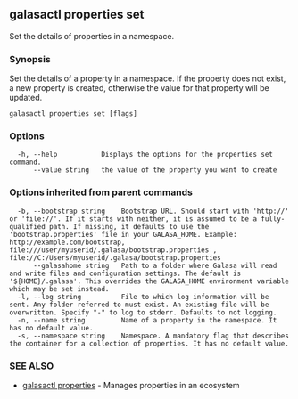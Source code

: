 ## galasactl properties set

Set the details of properties in a namespace.

### Synopsis

Set the details of a property in a namespace. If the property does not exist, a new property is created, otherwise the value for that property will be updated.

```
galasactl properties set [flags]
```

### Options

```
  -h, --help           Displays the options for the properties set command.
      --value string   the value of the property you want to create
```

### Options inherited from parent commands

```
  -b, --bootstrap string    Bootstrap URL. Should start with 'http://' or 'file://'. If it starts with neither, it is assumed to be a fully-qualified path. If missing, it defaults to use the 'bootstrap.properties' file in your GALASA_HOME. Example: http://example.com/bootstrap, file:///user/myuserid/.galasa/bootstrap.properties , file://C:/Users/myuserid/.galasa/bootstrap.properties
      --galasahome string   Path to a folder where Galasa will read and write files and configuration settings. The default is '${HOME}/.galasa'. This overrides the GALASA_HOME environment variable which may be set instead.
  -l, --log string          File to which log information will be sent. Any folder referred to must exist. An existing file will be overwritten. Specify "-" to log to stderr. Defaults to not logging.
  -n, --name string         Name of a property in the namespace. It has no default value.
  -s, --namespace string    Namespace. A mandatory flag that describes the container for a collection of properties. It has no default value.
```

### SEE ALSO

* [galasactl properties](galasactl_properties.md)	 - Manages properties in an ecosystem

